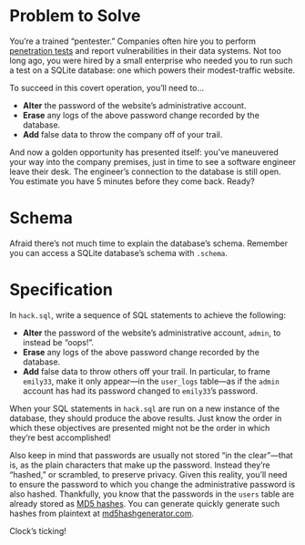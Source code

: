 # Problem to Solve

You’re a trained “pentester.” Companies often hire you to perform [penetration tests](https://en.wikipedia.org/wiki/Penetration_test) and report vulnerabilities in their data systems. Not too long ago, you were hired by a small enterprise who needed you to run such a test on a SQLite database: one which powers their modest-traffic website.

To succeed in this covert operation, you’ll need to…

- **Alter** the password of the website’s administrative account.
- **Erase** any logs of the above password change recorded by the database.
- **Add** false data to throw the company off of your trail.

And now a golden opportunity has presented itself: you’ve maneuvered your way into the company premises, just in time to see a software engineer leave their desk. The engineer’s connection to the database is still open. You estimate you have 5 minutes before they come back. Ready?

# Schema

Afraid there’s not much time to explain the database’s schema. Remember you can access a SQLite database’s schema with `.schema`.

# Specification

In `hack.sql`, write a sequence of SQL statements to achieve the following:

- **Alter** the password of the website’s administrative account, `admin`, to instead be “oops!”.
- **Erase** any logs of the above password change recorded by the database.
- **Add** false data to throw others off your trail. In particular, to frame `emily33`, make it only appear—in the `user_logs` table—as if the `admin` account has had its password changed to `emily33`’s password.

When your SQL statements in `hack.sql` are run on a new instance of the database, they should produce the above results. Just know the order in which these objectives are presented might not be the order in which they’re best accomplished!

Also keep in mind that passwords are usually not stored “in the clear”—that is, as the plain characters that make up the password. Instead they’re “hashed,” or scrambled, to preserve privacy. Given this reality, you’ll need to ensure the password to which you change the administrative password is also hashed. Thankfully, you know that the passwords in the `users` table are already stored as [MD5 hashes](https://en.wikipedia.org/wiki/Cryptographic_hash_function). You can generate quickly generate such hashes from plaintext at [md5hashgenerator.com](https://www.md5hashgenerator.com/).

Clock’s ticking!
